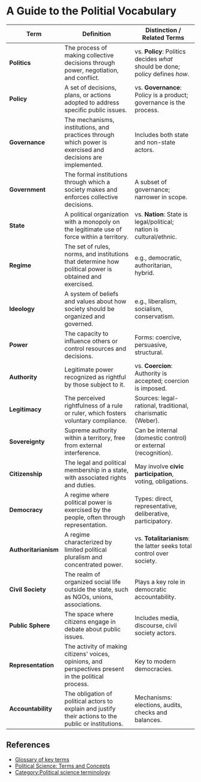 # A Guide to the Politial Vocabulary

| **Term**             | **Definition**                                                                                              | **Distinction / Related Terms**                                               |
| -------------------- | ----------------------------------------------------------------------------------------------------------- | ----------------------------------------------------------------------------- |
| **Politics**         | The process of making collective decisions through power, negotiation, and conflict.                        | vs. **Policy**: Politics decides *what* should be done; policy defines *how*. |
| **Policy**           | A set of decisions, plans, or actions adopted to address specific public issues.                            | vs. **Governance**: Policy is a product; governance is the process.           |
| **Governance**       | The mechanisms, institutions, and practices through which power is exercised and decisions are implemented. | Includes both state and non-state actors.                                     |
| **Government**       | The formal institutions through which a society makes and enforces collective decisions.                    | A subset of governance; narrower in scope.                                    |
| **State**            | A political organization with a monopoly on the legitimate use of force within a territory.                 | vs. **Nation**: State is legal/political; nation is cultural/ethnic.          |
| **Regime**           | The set of rules, norms, and institutions that determine how political power is obtained and exercised.     | e.g., democratic, authoritarian, hybrid.                                      |
| **Ideology**         | A system of beliefs and values about how society should be organized and governed.                          | e.g., liberalism, socialism, conservatism.                                    |
| **Power**            | The capacity to influence others or control resources and decisions.                                        | Forms: coercive, persuasive, structural.                                      |
| **Authority**        | Legitimate power recognized as rightful by those subject to it.                                             | vs. **Coercion**: Authority is accepted; coercion is imposed.                 |
| **Legitimacy**       | The perceived rightfulness of a rule or ruler, which fosters voluntary compliance.                          | Sources: legal-rational, traditional, charismatic (Weber).                    |
| **Sovereignty**      | Supreme authority within a territory, free from external interference.                                      | Can be internal (domestic control) or external (recognition).                 |
| **Citizenship**      | The legal and political membership in a state, with associated rights and duties.                           | May involve **civic participation**, voting, obligations.                     |
| **Democracy**        | A regime where political power is exercised by the people, often through representation.                    | Types: direct, representative, deliberative, participatory.                   |
| **Authoritarianism** | A regime characterized by limited political pluralism and concentrated power.                               | vs. **Totalitarianism**: the latter seeks total control over society.         |
| **Civil Society**    | The realm of organized social life outside the state, such as NGOs, unions, associations.                   | Plays a key role in democratic accountability.                                |
| **Public Sphere**    | The space where citizens engage in debate about public issues.                                              | Includes media, discourse, civil society actors.                              |
| **Representation**   | The activity of making citizens' voices, opinions, and perspectives present in the political process.       | Key to modern democracies.                                                    |
| **Accountability**   | The obligation of political actors to explain and justify their actions to the public or institutions.      | Mechanisms: elections, audits, checks and balances.                           |

## References

- [Glossary of key terms](https://www.cambridge.org/us/files/7313/6690/0749/2521_Glossary_of_key_terms.pdf)
- [Political Science: Terms and Concepts](https://www.infoplease.com/encyclopedia/social-science/government/concepts)
- [Category:Political science terminology](https://en.wikipedia.org/wiki/Category:Political_science_terminology)
